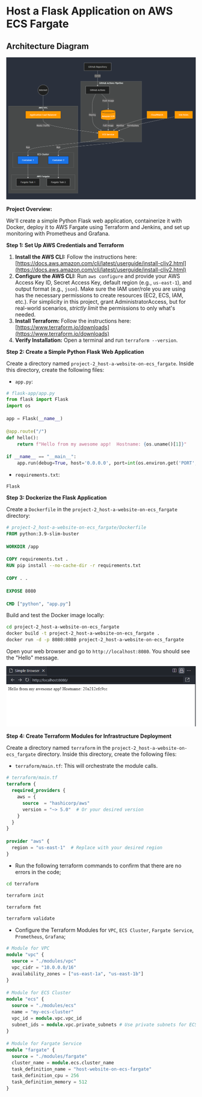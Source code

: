 # Host a Flask Application on AWS ECS Fargate

## Architecture Diagram

![Architecture Diagram](./architecture-diagram/host-website-on-ecr_fargate.PNG)


**Project Overview:**

We'll create a simple Python Flask web application, containerize it with Docker, deploy it to AWS Fargate using Terraform and Jenkins, and set up monitoring with Prometheus and Grafana.

**Step 1: Set Up AWS Credentials and Terraform**

1.  **Install the AWS CLI:**  Follow the instructions here: [https://docs.aws.amazon.com/cli/latest/userguide/install-cliv2.html](https://docs.aws.amazon.com/cli/latest/userguide/install-cliv2.html)
2.  **Configure the AWS CLI:** Run `aws configure` and provide your AWS Access Key ID, Secret Access Key, default region (e.g., `us-east-1`), and output format (e.g., `json`). Make sure the IAM user/role you are using has the necessary permissions to create resources (EC2, ECS, IAM, etc.).  For simplicity in this project, grant AdministratorAccess, but for real-world scenarios, *strictly limit* the permissions to only what's needed.
3.  **Install Terraform:** Follow the instructions here: [https://www.terraform.io/downloads](https://www.terraform.io/downloads)
4.  **Verify Installation:** Open a terminal and run `terraform --version`.

**Step 2: Create a Simple Python Flask Web Application**

Create a directory named `project-2_host-a-website-on-ecs_fargate`. Inside this directory, create the following files:

*   `app.py`:

```python
# flask-app/app.py
from flask import Flask
import os

app = Flask(__name__)

@app.route("/")
def hello():
    return f"Hello from my awesome app!  Hostname: {os.uname()[1]}"

if __name__ == "__main__":
    app.run(debug=True, host='0.0.0.0', port=int(os.environ.get('PORT', 8080)))
```

*   `requirements.txt`:

```
Flask
```

**Step 3: Dockerize the Flask Application**

Create a `Dockerfile` in the `project-2_host-a-website-on-ecs_fargate` directory:

```dockerfile
# project-2_host-a-website-on-ecs_fargate/Dockerfile
FROM python:3.9-slim-buster

WORKDIR /app

COPY requirements.txt .
RUN pip install --no-cache-dir -r requirements.txt

COPY . .

EXPOSE 8080

CMD ["python", "app.py"]
```

Build and test the Docker image locally:

```bash
cd project-2_host-a-website-on-ecs_fargate
docker build -t project-2_host-a-website-on-ecs_fargate .
docker run -d -p 8080:8080 project-2_host-a-website-on-ecs_fargate
```

Open your web browser and go to `http://localhost:8080`.  You should see the "Hello" message.

![Test Docker Locally](./images/build-and-test-docker-locally.PNG)

**Step 4: Create Terraform Modules for Infrastructure Deployment**

Create a directory named `terraform` in the `project-2_host-a-website-on-ecs_fargate` directory.  Inside this directory, create the following files:

*   `terraform/main.tf`:  This will orchestrate the module calls.

```terraform
# terraform/main.tf
terraform {
  required_providers {
    aws = {
      source  = "hashicorp/aws"
      version = "~> 5.0"  # Or your desired version
    }
  }
}

provider "aws" {
  region = "us-east-1"  # Replace with your desired region
}
```
* Run the following terraform commands to confirm that there are no errors in the code;

```bash
cd terraform
```

```bash
terraform init
```

```bash
terraform fmt
```

```bash
terraform validate
```

* Configure the Terraform Modules for `VPC`, `ECS Cluster`, `Fargate Service`, `Prometheus`, `Grafana`;

```terraform
# Module for VPC
module "vpc" {
  source = "./modules/vpc"
  vpc_cidr = "10.0.0.0/16"
  availability_zones = ["us-east-1a", "us-east-1b"]
}

# Module for ECS Cluster
module "ecs" {
  source = "./modules/ecs"
  name = "my-ecs-cluster"
  vpc_id = module.vpc.vpc_id
  subnet_ids = module.vpc.private_subnets # Use private subnets for ECS Fargate
}

# Module for Fargate Service
module "fargate" {
  source = "./modules/fargate"
  cluster_name = module.ecs.cluster_name
  task_definition_name = "host-website-on-ecs-fargate"
  task_definition_cpu = 256
  task_definition_memory = 512
}
